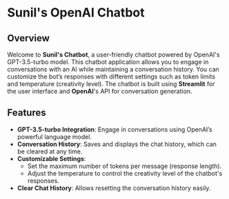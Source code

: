 # Sunil's OpenAI Chatbot

## Overview

Welcome to **Sunil's Chatbot**, a user-friendly chatbot powered by OpenAI's GPT-3.5-turbo model. This chatbot application allows you to engage in conversations with an AI while maintaining a conversation history. You can customize the bot’s responses with different settings such as token limits and temperature (creativity level). The chatbot is built using **Streamlit** for the user interface and **OpenAI**'s API for conversation generation.

## Features

- **GPT-3.5-turbo Integration**: Engage in conversations using OpenAI’s powerful language model.
- **Conversation History**: Saves and displays the chat history, which can be cleared at any time.
- **Customizable Settings**: 
  - Set the maximum number of tokens per message (response length).
  - Adjust the temperature to control the creativity level of the chatbot's responses.
- **Clear Chat History**: Allows resetting the conversation history easily.


